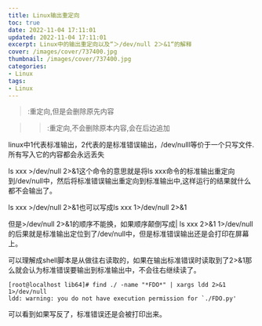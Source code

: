 ```yaml
---
title: Linux输出重定向
toc: true
date: 2022-11-04 17:11:01
updated: 2022-11-04 17:11:01
excerpt: Linux中的输出重定向以及“＞/dev/null 2＞&1“的解释
cover: /images/cover/737400.jpg
thumbnail: /images/cover/737400.jpg
categories:
- Linux
tags:
- Linux
---
```


>:重定向,但是会删除原先内容

>>:重定向,不会删除原本内容,会在后边追加

linux中1代表标准输出，2代表的是标准错误输出，/dev/nulll等价于一个只写文件. 所有写入它的内容都会永远丢失

ls xxx >/dev/null 2>&1这个命令的意思就是将ls xxx命令的标准输出重定向到/dev/null中，然后将标准错误输出重定向到标准输出中,这样运行的结果就什么都不会输出了。

ls xxx >/dev/null 2>&1也可以写成ls xxx 1>/dev/null 2>&1

但是>/dev/null 2>&1的顺序不能换，如果顺序颠倒写成|
ls xxx 2>&1 1>/dev/null
的后果就是标准输出定位到了/dev/null中，但是标准错误输出还是会打印在屏幕上。

可以理解成shell脚本是从做往右读取的，如果在输出标准错误时读取到了2>&1那么就会认为标准错误要输出到标准输出中，不会往右继续读了。

```shell
[root@localhost lib64]# find ./ -name "*FDO*" | xargs ldd 2>&1 1>/dev/null
ldd: warning: you do not have execution permission for `./FDO.py'
```

可以看到如果写反了，标准错误还是会被打印出来。
